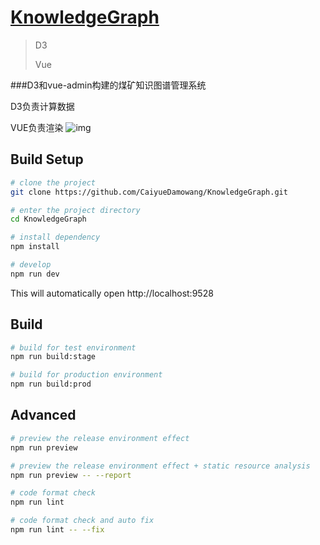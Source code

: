 # **[KnowledgeGraph](https://github.com/CaiyueDamowang/KnowledgeGraph)**



> D3 
>
> Vue

###D3和vue-admin构建的煤矿知识图谱管理系统

D3负责计算数据

VUE负责渲染
![img](../public/scan.png)
## Build Setup


```bash
# clone the project
git clone https://github.com/CaiyueDamowang/KnowledgeGraph.git

# enter the project directory
cd KnowledgeGraph

# install dependency
npm install

# develop
npm run dev
```

This will automatically open http://localhost:9528

## Build

```bash
# build for test environment
npm run build:stage

# build for production environment
npm run build:prod
```

## Advanced

```bash
# preview the release environment effect
npm run preview

# preview the release environment effect + static resource analysis
npm run preview -- --report

# code format check
npm run lint

# code format check and auto fix
npm run lint -- --fix
```




